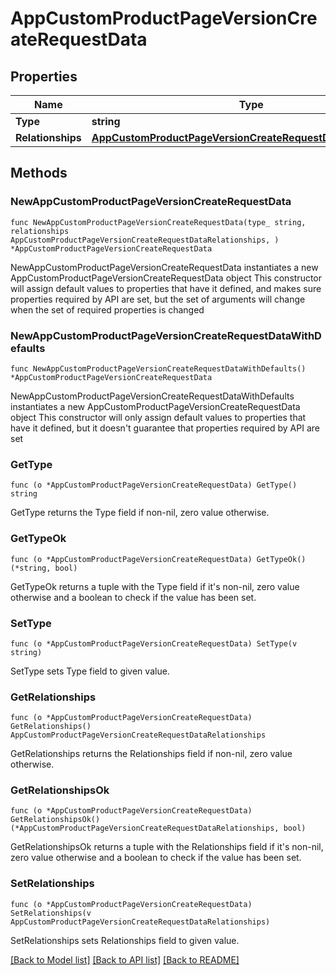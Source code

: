 # AppCustomProductPageVersionCreateRequestData

## Properties

Name | Type | Description | Notes
------------ | ------------- | ------------- | -------------
**Type** | **string** |  | 
**Relationships** | [**AppCustomProductPageVersionCreateRequestDataRelationships**](AppCustomProductPageVersionCreateRequestDataRelationships.md) |  | 

## Methods

### NewAppCustomProductPageVersionCreateRequestData

`func NewAppCustomProductPageVersionCreateRequestData(type_ string, relationships AppCustomProductPageVersionCreateRequestDataRelationships, ) *AppCustomProductPageVersionCreateRequestData`

NewAppCustomProductPageVersionCreateRequestData instantiates a new AppCustomProductPageVersionCreateRequestData object
This constructor will assign default values to properties that have it defined,
and makes sure properties required by API are set, but the set of arguments
will change when the set of required properties is changed

### NewAppCustomProductPageVersionCreateRequestDataWithDefaults

`func NewAppCustomProductPageVersionCreateRequestDataWithDefaults() *AppCustomProductPageVersionCreateRequestData`

NewAppCustomProductPageVersionCreateRequestDataWithDefaults instantiates a new AppCustomProductPageVersionCreateRequestData object
This constructor will only assign default values to properties that have it defined,
but it doesn't guarantee that properties required by API are set

### GetType

`func (o *AppCustomProductPageVersionCreateRequestData) GetType() string`

GetType returns the Type field if non-nil, zero value otherwise.

### GetTypeOk

`func (o *AppCustomProductPageVersionCreateRequestData) GetTypeOk() (*string, bool)`

GetTypeOk returns a tuple with the Type field if it's non-nil, zero value otherwise
and a boolean to check if the value has been set.

### SetType

`func (o *AppCustomProductPageVersionCreateRequestData) SetType(v string)`

SetType sets Type field to given value.


### GetRelationships

`func (o *AppCustomProductPageVersionCreateRequestData) GetRelationships() AppCustomProductPageVersionCreateRequestDataRelationships`

GetRelationships returns the Relationships field if non-nil, zero value otherwise.

### GetRelationshipsOk

`func (o *AppCustomProductPageVersionCreateRequestData) GetRelationshipsOk() (*AppCustomProductPageVersionCreateRequestDataRelationships, bool)`

GetRelationshipsOk returns a tuple with the Relationships field if it's non-nil, zero value otherwise
and a boolean to check if the value has been set.

### SetRelationships

`func (o *AppCustomProductPageVersionCreateRequestData) SetRelationships(v AppCustomProductPageVersionCreateRequestDataRelationships)`

SetRelationships sets Relationships field to given value.



[[Back to Model list]](../README.md#documentation-for-models) [[Back to API list]](../README.md#documentation-for-api-endpoints) [[Back to README]](../README.md)


